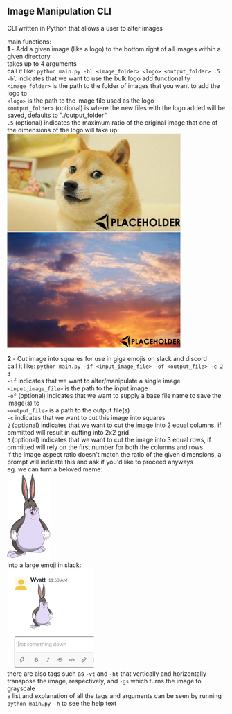## Image Manipulation CLI

CLI written in Python that allows a user to alter images

main functions: <br />
**1** - Add a given image (like a logo) to the bottom right of all images within a given directory <br />
takes up to 4 arguments <br/>
call it like: `python main.py -bl <image_folder> <logo> <output_folder> .5` <br/>
`-bl` indicates that we want to use the bulk logo add functionality <br/>
`<image_folder>` is the path to the folder of images that you want to add the logo to <br/>
`<logo>` is the path to the image file used as the logo <br/>
`<output_folder>` (optional) is where the new files with the logo added will be saved, defaults to "./output_folder" <br/>
`.5` (optional) indicates the maximum ratio of the original image that one of the dimensions of the logo will take up
<img src="./example_images/doge.jpg" width="400">
<img src="./example_images/sky.png" width="400">

**2** - Cut image into squares for use in giga emojis on slack and discord <br/>
call it like: `python main.py -if <input_image_file> -of <output_file> -c 2 3` <br/>
`-if` indicates that we want to alter/manipulate a single image <br/>
`<input_image_file>` is the path to the input image <br/>
`-of` (optional) indicates that we want to supply a base file name to save the image(s) to <br/>
`<output_file>` is a path to the output file(s) <br/>
`-c` indicates that we want to cut this image into squares <br/>
`2` (optional) indicates that we want to cut the image into 2 equal columns, if ommitted will result in cutting into 2x2 grid <br/>
`3` (optional) indicates that we want to cut the image into 3 equal rows, if ommitted will rely on the first number for both the columns and rows <br/>
if the image aspect ratio doesn't match the ratio of the given dimensions, a prompt will indicate this and ask if you'd like to proceed anyways <br/>
eg. we can turn a beloved meme: <br/>
<img src="./example_images/big-chungus.png" width="100"> <br/>
into a large emoji in slack: <br/>
<img src="./example_images/big emoji.PNG" width="200"> <br/>
there are also tags such as `-vt` and `-ht` that vertically and horizontally transpose the image, respectively, and `-gs` which turns the image to grayscale <br/>
a list and explanation of all the tags and arguments can be seen by running `python main.py -h` to see the help text
